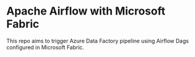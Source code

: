 # Apache Airflow with Microsoft Fabric

This repo aims to trigger Azure Data Factory pipeline using Airflow Dags configured in Microsoft Fabric.
